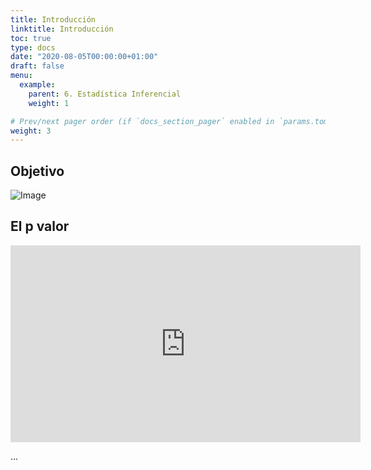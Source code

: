 ```yaml
---
title: Introducción
linktitle: Introducción
toc: true
type: docs
date: "2020-08-05T00:00:00+01:00"
draft: false
menu:
  example:
    parent: 6. Estadística Inferencial
    weight: 1

# Prev/next pager order (if `docs_section_pager` enabled in `params.toml`)
weight: 3
---
```


## Objetivo

![Image](/cursos/6-1-1.jpg)

## El p valor

<iframe width="560" height="315" src="https://www.youtube.com/embed/ibmjzFv4K1Y" frameborder="0" allow="accelerometer; autoplay; encrypted-media; gyroscope; picture-in-picture" allowfullscreen></iframe>

...
